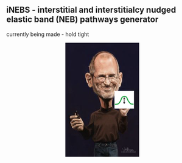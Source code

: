 ## iNEBS - interstitial and interstitialcy nudged elastic band (NEB) pathways generator

currently being made - hold tight 

<p align="center">
<img src="./interstitial_neb.png" height="300">
</p>

